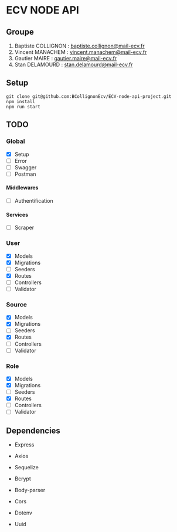 # ECV NODE API

## Groupe

1. Baptiste COLLIGNON : baptiste.collignon@mail-ecv.fr
2. Vincent MANACHEM : vincent.manachem@mail-ecv.fr
3. Gautier MAIRE : gautier.maire@mail-ecv.fr
4. Stan DELAMOURD : stan.delamourd@mail-ecv.fr

## Setup

``` 
git clone git@github.com:BCollignonEcv/ECV-node-api-project.git
npm install
npm run start
```

## TODO

### Global

* [x] Setup
* [ ] Error
* [ ] Swagger
* [ ] Postman

#### Middlewares

* [ ] Authentification

#### Services

* [ ] Scraper

### User

* [x] Models
* [x] Migrations
* [ ] Seeders
* [x] Routes
* [ ] Controllers
* [ ] Validator

### Source

* [x] Models
* [x] Migrations
* [ ] Seeders
* [x] Routes
* [ ] Controllers
* [ ] Validator

### Role

* [x] Models
* [x] Migrations
* [ ] Seeders
* [x] Routes
* [ ] Controllers
* [ ] Validator

## Dependencies

* Express

* Axios

* Sequelize

* Bcrypt

* Body-parser

* Cors

* Dotenv

* Uuid
